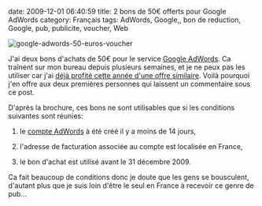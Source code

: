 date: 2009-12-01 06:40:59
title: 2 bons de 50€ offerts pour Google AdWords
category: Français
tags: AdWords, Google,, bon de reduction, Google, pub, publicite, voucher, Web

![google-adwords-50-euros-voucher](/static/uploads/2009/12/google-adwords-50-euros-voucher.jpg)

J'ai deux bons d'achats de 50€ pour le service [Google AdWords](http://fr.wikipedia.org/wiki/AdWords). Ca traînent sur mon bureau depuis plusieurs semaines, et je ne peux pas les utiliser car j'ai [déjà profité cette année d'une offre similaire](http://twitter.com/kdeldycke/status/3169290268). Voilà pourquoi j'en offre aux deux premières personnes qui laissent un commentaire sous ce post.

D'après la brochure, ces bons ne sont utilisables que si les conditions suivantes sont réunies:

  1. le [compte AdWords](http://www.google.fr/AdWord) à été créé il y a moins de 14 jours,

  2. l'adresse de facturation associée au compte est localisée en France,

  3. le bon d'achat est utilisé avant le 31 décembre 2009.

Ca fait beaucoup de conditions donc je doute que les gens se bousculent, d'autant plus que je suis loin d'être le seul en France à recevoir ce genre de pub...
